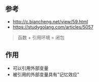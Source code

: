## 参考
- http://c.biancheng.net/view/59.html
- https://studygolang.com/articles/5057

> 函数 + 引用环境 = 闭包

## 作用
- 可以引用外部变量
- 被引用的外部变量具有"记忆效应"